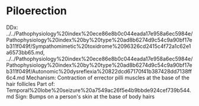 # Piloerection

DDx: ../../Pathophysiology%20index%20ece86e8b0c044eada17e958a6ec5984e/Pathophysiology%20index%20by%20type%20ad8b6274d9c54c9a90bf17eb311f049f/Sympathomimetic%20toxidrome%2096326cd2415c4f72a1c62e1a6573bb65.md, ../../Pathophysiology%20index%20ece86e8b0c044eada17e958a6ec5984e/Pathophysiology%20index%20by%20type%20ad8b6274d9c54c9a90bf17eb311f049f/Autonomic%20dysreflexia%20822dcd67170f41b387428dd7138ff6c4.md
Mechanism: Contraction of errector pilli muscles at the base of the hair follicles
Part of: Temporal%20lobe%20seizure%20a7549ac26f5e4b9bbde924cef739b544.md
Sign: Bumps on a person's skin at the base of body hairs
